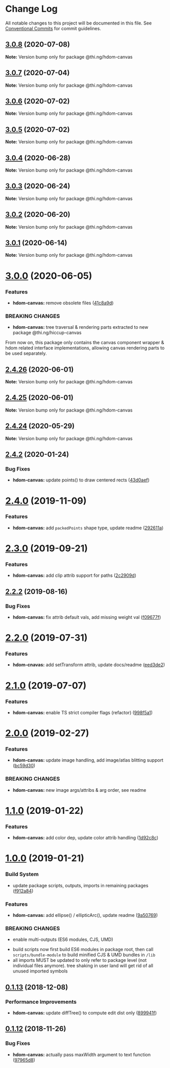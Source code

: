 # Change Log

All notable changes to this project will be documented in this file.
See [Conventional Commits](https://conventionalcommits.org) for commit guidelines.

## [3.0.8](https://github.com/thi-ng/umbrella/compare/@thi.ng/hdom-canvas@3.0.7...@thi.ng/hdom-canvas@3.0.8) (2020-07-08)

**Note:** Version bump only for package @thi.ng/hdom-canvas





## [3.0.7](https://github.com/thi-ng/umbrella/compare/@thi.ng/hdom-canvas@3.0.6...@thi.ng/hdom-canvas@3.0.7) (2020-07-04)

**Note:** Version bump only for package @thi.ng/hdom-canvas





## [3.0.6](https://github.com/thi-ng/umbrella/compare/@thi.ng/hdom-canvas@3.0.5...@thi.ng/hdom-canvas@3.0.6) (2020-07-02)

**Note:** Version bump only for package @thi.ng/hdom-canvas





## [3.0.5](https://github.com/thi-ng/umbrella/compare/@thi.ng/hdom-canvas@3.0.4...@thi.ng/hdom-canvas@3.0.5) (2020-07-02)

**Note:** Version bump only for package @thi.ng/hdom-canvas





## [3.0.4](https://github.com/thi-ng/umbrella/compare/@thi.ng/hdom-canvas@3.0.3...@thi.ng/hdom-canvas@3.0.4) (2020-06-28)

**Note:** Version bump only for package @thi.ng/hdom-canvas





## [3.0.3](https://github.com/thi-ng/umbrella/compare/@thi.ng/hdom-canvas@3.0.2...@thi.ng/hdom-canvas@3.0.3) (2020-06-24)

**Note:** Version bump only for package @thi.ng/hdom-canvas





## [3.0.2](https://github.com/thi-ng/umbrella/compare/@thi.ng/hdom-canvas@3.0.1...@thi.ng/hdom-canvas@3.0.2) (2020-06-20)

**Note:** Version bump only for package @thi.ng/hdom-canvas





## [3.0.1](https://github.com/thi-ng/umbrella/compare/@thi.ng/hdom-canvas@3.0.0...@thi.ng/hdom-canvas@3.0.1) (2020-06-14)

**Note:** Version bump only for package @thi.ng/hdom-canvas





# [3.0.0](https://github.com/thi-ng/umbrella/compare/@thi.ng/hdom-canvas@2.4.26...@thi.ng/hdom-canvas@3.0.0) (2020-06-05)


### Features

* **hdom-canvas:** remove obsolete files ([41c8a9d](https://github.com/thi-ng/umbrella/commit/41c8a9d696211b13bde358dae431f110ab7b4be5))


### BREAKING CHANGES

* **hdom-canvas:** tree traversal & rendering parts extracted to new
package @thi.ng/hiccup-canvas

From now on, this package only contains the canvas component wrapper & hdom related interface implementations, allowing canvas rendering parts to be used separately.





## [2.4.26](https://github.com/thi-ng/umbrella/compare/@thi.ng/hdom-canvas@2.4.25...@thi.ng/hdom-canvas@2.4.26) (2020-06-01)

**Note:** Version bump only for package @thi.ng/hdom-canvas





## [2.4.25](https://github.com/thi-ng/umbrella/compare/@thi.ng/hdom-canvas@2.4.24...@thi.ng/hdom-canvas@2.4.25) (2020-06-01)

**Note:** Version bump only for package @thi.ng/hdom-canvas





## [2.4.24](https://github.com/thi-ng/umbrella/compare/@thi.ng/hdom-canvas@2.4.23...@thi.ng/hdom-canvas@2.4.24) (2020-05-29)

**Note:** Version bump only for package @thi.ng/hdom-canvas





## [2.4.2](https://github.com/thi-ng/umbrella/compare/@thi.ng/hdom-canvas@2.4.1...@thi.ng/hdom-canvas@2.4.2) (2020-01-24)

### Bug Fixes

* **hdom-canvas:** update points() to draw centered rects ([43d0aef](https://github.com/thi-ng/umbrella/commit/43d0aef0db1e536fe9a13c757f05ce3b93fd0aba))

# [2.4.0](https://github.com/thi-ng/umbrella/compare/@thi.ng/hdom-canvas@2.3.1...@thi.ng/hdom-canvas@2.4.0) (2019-11-09)

### Features

* **hdom-canvas:** add `packedPoints` shape type, update readme ([292611a](https://github.com/thi-ng/umbrella/commit/292611a44d1a661dcad4c293863517cac3791f28))

# [2.3.0](https://github.com/thi-ng/umbrella/compare/@thi.ng/hdom-canvas@2.2.4...@thi.ng/hdom-canvas@2.3.0) (2019-09-21)

### Features

* **hdom-canvas:** add clip attrib support for paths ([2c2909d](https://github.com/thi-ng/umbrella/commit/2c2909d))

## [2.2.2](https://github.com/thi-ng/umbrella/compare/@thi.ng/hdom-canvas@2.2.1...@thi.ng/hdom-canvas@2.2.2) (2019-08-16)

### Bug Fixes

* **hdom-canvas:** fix attrib default vals, add missing weight val ([f09677f](https://github.com/thi-ng/umbrella/commit/f09677f))

# [2.2.0](https://github.com/thi-ng/umbrella/compare/@thi.ng/hdom-canvas@2.1.2...@thi.ng/hdom-canvas@2.2.0) (2019-07-31)

### Features

* **hdom-cnavas:** add setTransform attrib, update docs/readme ([eed3de2](https://github.com/thi-ng/umbrella/commit/eed3de2))

# [2.1.0](https://github.com/thi-ng/umbrella/compare/@thi.ng/hdom-canvas@2.0.18...@thi.ng/hdom-canvas@2.1.0) (2019-07-07)

### Features

* **hdom-canvas:** enable TS strict compiler flags (refactor) ([998f5a1](https://github.com/thi-ng/umbrella/commit/998f5a1))

# [2.0.0](https://github.com/thi-ng/umbrella/compare/@thi.ng/hdom-canvas@1.1.6...@thi.ng/hdom-canvas@2.0.0) (2019-02-27)

### Features

* **hdom-canvas:** update image handling, add image/atlas blitting support ([bc59d30](https://github.com/thi-ng/umbrella/commit/bc59d30))

### BREAKING CHANGES

* **hdom-canvas:** new image args/attribs & arg order, see readme

# [1.1.0](https://github.com/thi-ng/umbrella/compare/@thi.ng/hdom-canvas@1.0.1...@thi.ng/hdom-canvas@1.1.0) (2019-01-22)

### Features

* **hdom-canvas:** add color dep, update color attrib handling ([1d92c8c](https://github.com/thi-ng/umbrella/commit/1d92c8c))

# [1.0.0](https://github.com/thi-ng/umbrella/compare/@thi.ng/hdom-canvas@0.1.20...@thi.ng/hdom-canvas@1.0.0) (2019-01-21)

### Build System

* update package scripts, outputs, imports in remaining packages ([f912a84](https://github.com/thi-ng/umbrella/commit/f912a84))

### Features

* **hdom-canvas:** add ellipse() / ellipticArc(), update readme ([9a50769](https://github.com/thi-ng/umbrella/commit/9a50769))

### BREAKING CHANGES

* enable multi-outputs (ES6 modules, CJS, UMD)

- build scripts now first build ES6 modules in package root, then call
  `scripts/bundle-module` to build minified CJS & UMD bundles in `/lib`
- all imports MUST be updated to only refer to package level
  (not individual files anymore). tree shaking in user land will get rid of
  all unused imported symbols

## [0.1.13](https://github.com/thi-ng/umbrella/compare/@thi.ng/hdom-canvas@0.1.12...@thi.ng/hdom-canvas@0.1.13) (2018-12-08)

### Performance Improvements

* **hdom-canvas:** update diffTree() to compute edit dist only ([899941f](https://github.com/thi-ng/umbrella/commit/899941f))

## [0.1.12](https://github.com/thi-ng/umbrella/compare/@thi.ng/hdom-canvas@0.1.11...@thi.ng/hdom-canvas@0.1.12) (2018-11-26)

### Bug Fixes

* **hdom-canvas:** actually pass maxWidth argument to text function ([97965d8](https://github.com/thi-ng/umbrella/commit/97965d8))
